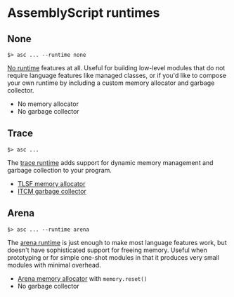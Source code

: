 AssemblyScript runtimes
=======================

None
----

```
$> asc ... --runtime none
```

[No runtime](./none.ts) features at all. Useful for building low-level modules that do not require language features like managed classes, or if you'd like to compose your own runtime by including a custom memory allocator and garbage collector.

* No memory allocator
* No garbage collector

Trace
-----

```
$> asc ...
```

The [trace runtime](./trace.ts) adds support for dynamic memory management and garbage collection to your program.

* [TLSF memory allocator](../allocator/tlsf.ts)
* [ITCM garbage collector](../collector/itcm.ts)

Arena
-----

```
$> asc ... --runtime arena
```

The [arena runtime](./arena.ts) is just enough to make most language features work, but doesn't have sophisticated support for freeing memory. Useful when prototyping or for simple one-shot modules in that it produces very small modules with minimal overhead.

* [Arena memory allocator](../allocator/arena.ts) with `memory.reset()`
* No garbage collector
